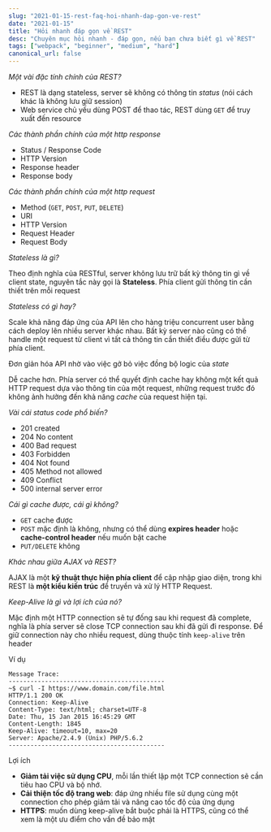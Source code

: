 ```yaml
---
slug: "2021-01-15-rest-faq-hoi-nhanh-dap-gon-ve-rest"
date: "2021-01-15"
title: "Hỏi nhanh đáp gọn về REST"
desc: "Chuyên mục hỏi nhanh - đáp gọn, nếu bạn chưa biết gì về REST"
tags: ["webpack", "beginner", "medium", "hard"]
canonical_url: false
---
```


*Một vài đặc tính chính của REST?*

- REST là dạng stateless, server sẽ không có thông tin *status* (nói cách khác là không lưu giữ session)
- Web service chủ yếu dùng POST để thao tác, REST dùng `GET` để truy xuất đến resource

*Các thành phần chính của một http response*

- Status / Response Code
- HTTP Version
- Response header
- Response body

*Các thành phần chính của một http request*

- Method (`GET`, `POST`, `PUT`, `DELETE`)
- URI
- HTTP Version
- Request Header
- Request Body

*Stateless là gì?*

Theo định nghĩa của RESTful, server không lưu trữ bất kỳ thông tin gì về client state, nguyên tắc này gọi là **Stateless**. Phía client gửi thông tin cần thiết trên mỗi request

*Stateless có gì hay?*

Scale khả năng đáp ứng của API lên cho hàng triệu concurrent user bằng cách deploy lên nhiều server  khác nhau. Bất kỳ server nào cũng có thể handle một request từ client vì tất cả thông tin cần thiết điều được gửi từ phía client.

Đơn giản hóa API nhờ vào việc gở bỏ việc đồng bộ logic của *state*

Dễ cache hơn. Phía server có thể quyết định cache hay không một kết quả HTTP request dựa vào thông tin của một request, những request trước đó không ảnh hưởng đến khả năng *cache* của request hiện tại.

*Vài cái status code phổ biến?*

- 201 created
- 204 No content
- 400 Bad request
- 403 Forbidden
- 404 Not found
- 405 Method not allowed
- 409 Conflict
- 500 internal server error

*Cái gì cache được, cái gì không?*

- `GET` cache được
- `POST` mặc định là không, nhưng có thể dùng **expires header** hoặc **cache-control header** nếu muốn bật cache
- `PUT/DELETE` không

*Khác nhau giữa AJAX và REST?*

AJAX là một **kỹ thuật thực hiện phía client** để cập nhập giao diện, trong khi REST là **một kiểu kiến trúc** để truyền và xử lý HTTP Request.

*Keep-Alive là gì và lợi ích của nó?*

Mặc định một HTTP connection sẽ tự đống sau khi request đã complete, nghĩa là phía server sẽ close TCP connection sau khi đã gửi đi response. Để giữ connection này cho nhiều request, dùng thuộc tính `keep-alive` trên header

Ví dụ

```
Message Trace:
-------------------------------------------
~$ curl -I https://www.domain.com/file.html
HTTP/1.1 200 OK
Connection: Keep-Alive
Content-Type: text/html; charset=UTF-8
Date: Thu, 15 Jan 2015 16:45:29 GMT
Content-Length: 1845
Keep-Alive: timeout=10, max=20
Server: Apache/2.4.9 (Unix) PHP/5.6.2
-------------------------------------------
```

Lợi ích

- **Giảm tải việc sử dụng CPU**, mỗi lần thiết lập một TCP connection sẽ cần tiêu hao CPU và bộ nhớ.
- **Cải thiện tốc độ trang web**: đáp ứng nhiều file sử dụng cùng một connection cho phép giảm tải và nâng cao tốc độ của ứng dụng
- **HTTPS**: muốn dùng keep-alive bắt buộc phải là HTTPS, cũng có thể xem là một ưu điểm cho vấn đề bảo mật


